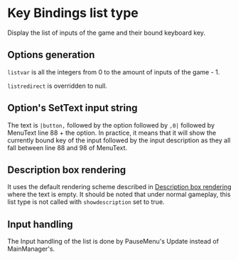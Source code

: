 # Key Bindings list type

Display the list of inputs of the game and their bound keyboard key.

## Options generation

`listvar` is all the integers from 0 to the amount of inputs of the game - 1.

`listredirect` is overridden to null.

## Option's SetText input string

The text is `|button,` followed by the option followed by `,0|` followed by MenuText line 88 + the option. In practice, it means that it will show the currently bound key of the input followed by the input description as they all fall between line 88 and 98 of MenuText.

## Description box rendering

It uses the default rendering scheme described in [Description box rendering](../ShowItemList%20Life%20Cycle/Description%20box%20rendering.md) where the text is empty. It should be noted that under normal gameplay, this list type is not called with `showdescription` set to true.

## Input handling

The Input handling of the list is done by PauseMenu's Update instead of MainManager's.
